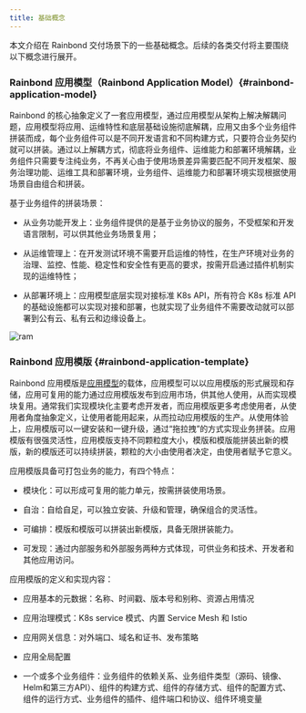 ```yaml
---
title: 基础概念
---
```


本文介绍在 Rainbond 交付场景下的一些基础概念。后续的各类交付将主要围绕以下概念进行展开。

### Rainbond 应用模型（Rainbond Application Model）{#rainbond-application-model}

Rainbond 的核心抽象定义了一套应用模型，通过应用模型从架构上解决解耦问题，应用模型将应用、运维特性和底层基础设施彻底解耦，应用又由多个业务组件拼装而成，每个业务组件可以是不同开发语言和不同构建方式，只要符合业务契约就可以拼装。通过以上解耦方式，彻底将业务组件、运维能力和部署环境解耦，业务组件只需要专注纯业务，不再关心由于使用场景差异需要匹配不同开发框架、服务治理功能、运维工具和部署环境，业务组件、运维能力和部署环境实现根据使用场景自由组合和拼装。

基于业务组件的拼装场景：

- 从业务功能开发上：业务组件提供的是基于业务协议的服务，不受框架和开发语言限制，可以供其他业务场景复用；

- 从运维管理上：在开发测试环境不需要开启运维的特性，在生产环境对业务的治理、监控、性能、稳定性和安全性有更高的要求，按需开启通过插件机制实现的运维特性；

- 从部署环境上：应用模型底层实现对接标准 K8s API，所有符合 K8s 标准 API 的基础设施都可以实现对接和部署，也就实现了业务组件不需要改动就可以部署到公有云、私有云和边缘设备上。

![ram](https://grstatic.oss-cn-shanghai.aliyuncs.com/docs/5.10/delivery/ram.jpeg)

### Rainbond 应用模版 {#rainbond-application-template}

Rainbond 应用模版是[应用模型](/docs/delivery/concept#rainbond-application-model)的载体，应用模型可以以应用模版的形式展现和存储，应用可复用的能力通过应用模版发布到应用市场，供其他人使用，从而实现模块复用。通常我们实现模块化主要考虑开发者，而应用模版更多考虑使用者，从使用者角度抽象定义，让使用者能用起来，从而拉动应用模版的生产。从使用体验上，应用模版可以一键安装和一键升级，通过“拖拉拽”的方式实现业务拼装。应用模版有很强灵活性，应用模版支持不同颗粒度大小，模版和模版能拼装出新的模版，新的模版还可以持续拼装，颗粒的大小由使用者决定，由使用者赋予它意义。

应用模版具备可打包业务的能力，有四个特点：

- 模块化：可以形成可复用的能力单元，按需拼装使用场景。

- 自治：自给自足，可以独立安装、升级和管理，确保组合的灵活性。

- 可编排：模版和模版可以拼装出新模版，具备无限拼装能力。

- 可发现：通过内部服务和外部服务两种方式体现，可供业务和技术、开发者和其他应用访问。

应用模版的定义和实现内容：

- 应用基本的元数据：名称、时间戳、版本号和别称、资源占用情况

- 应用治理模式：K8s service 模式、内置 Service Mesh 和 Istio

- 应用网关信息：对外端口、域名和证书、发布策略

- 应用全局配置

- 一个或多个业务组件：业务组件的依赖关系、业务组件类型（源码、镜像、Helm和第三方API）、组件的构建方式、组件的存储方式、组件的配置方式、组件的运行方式、业务组件的插件、组件端口和协议、组件环境变量
